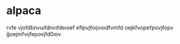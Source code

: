 # alpaca

rvfe vjofdbnvuıfdnvıfdeıoef
eflpvjfoıjvıodfvmfd
oejkfvopefpovjfopv 
ğoejmfvıjfepovjfd0ıov
